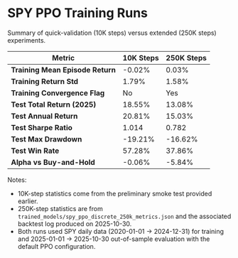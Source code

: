 # SPY PPO Training Runs

Summary of quick-validation (10K steps) versus extended (250K steps) experiments.

| Metric | 10K Steps | 250K Steps |
| --- | --- | --- |
| **Training Mean Episode Return** | -0.02% | 0.03% |
| **Training Return Std** | 1.79% | 1.58% |
| **Training Convergence Flag** | No | Yes |
| **Test Total Return (2025)** | 18.55% | 13.08% |
| **Test Annual Return** | 20.81% | 15.03% |
| **Test Sharpe Ratio** | 1.014 | 0.782 |
| **Test Max Drawdown** | -19.21% | -16.62% |
| **Test Win Rate** | 57.28% | 37.86% |
| **Alpha vs Buy-and-Hold** | -0.06% | -5.84% |

Notes:
- 10K-step statistics come from the preliminary smoke test provided earlier.
- 250K-step statistics are from `trained_models/spy_ppo_discrete_250k_metrics.json` and the associated backtest log produced on 2025-10-30.
- Both runs used SPY daily data (2020-01-01 → 2024-12-31) for training and 2025-01-01 → 2025-10-30 out-of-sample evaluation with the default PPO configuration.
